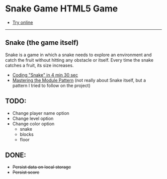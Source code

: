 # Snake Game HTML5 Game

- [Try online](https://tiagofrancafernandes.github.io/Snake-Game-HTML5-Game)

----

## Snake (the game itself)

Snake is a game in which a snake needs to explore an environment and catch the fruit without hitting any obstacle or itself. Every time the snake catches a fruit, its size increases.

- [Coding "Snake" in 4 min 30 sec](https://www.youtube.com/watch?v=xGmXxpIj6vs)
- [Mastering the Module Pattern](https://toddmotto.com/mastering-the-module-pattern/) (not really about Snake itself, but a pattern I tried to follow on the project)


## TODO:

- Change player name option
- Change level option
- Change color option
    - snake
    - blocks
    - floor

## DONE:

- ~~Persist data on local storage~~
- ~~Persist score~~
